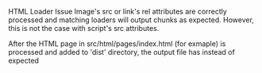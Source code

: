 HTML Loader Issue
Image's src or link's rel attributes are correctly processed and matching loaders will output chunks as expected. However, this is not the case with script's src attributes. 

After the HTML page in src/html/pages/index.html (for exmaple) is processed and added to 'dist' directory, the output file has <script src="[object Object]"></script> instead of expected <script src="script.file.js"></script> 


